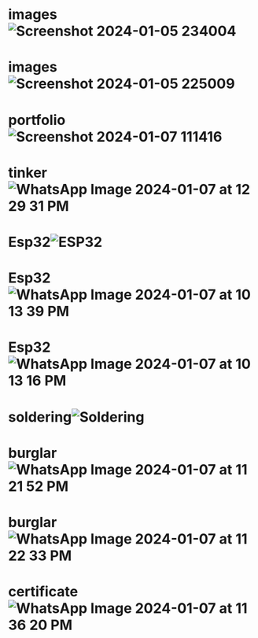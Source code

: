 # images![Screenshot 2024-01-05 234004](https://github.com/Moksha-nagraj/images/assets/151705646/dbf988d6-3ed0-4dd9-b62b-35e9b21fc3e8)
# images![Screenshot 2024-01-05 225009](https://github.com/Moksha-nagraj/images/assets/151705646/72ad927d-36cd-4477-9153-ade56b75fee3)
# portfolio![Screenshot 2024-01-07 111416](https://github.com/Moksha-nagraj/images/assets/151705646/bb9ecd03-1a14-4e01-a078-f297dd814564)
# tinker![WhatsApp Image 2024-01-07 at 12 29 31 PM](https://github.com/Moksha-nagraj/images/assets/151705646/155cead1-f892-4b7a-bbd1-0c8b283ef984)
# Esp32![ESP32](https://github.com/Moksha-nagraj/images/assets/151705646/dafc3565-b1c0-44f9-aac9-0324d1c471e8)
# Esp32![WhatsApp Image 2024-01-07 at 10 13 39 PM](https://github.com/Moksha-nagraj/images/assets/151705646/ce057cff-d165-4820-9baa-d86c3489562f)
# Esp32![WhatsApp Image 2024-01-07 at 10 13 16 PM](https://github.com/Moksha-nagraj/images/assets/151705646/502feda7-2702-4b5b-8de5-bbe69ddea7e8)
# soldering![Soldering](https://github.com/Moksha-nagraj/images/assets/151705646/a5e0cf1e-e4f9-436a-a793-345e98e4c6b7)
# burglar![WhatsApp Image 2024-01-07 at 11 21 52 PM](https://github.com/Moksha-nagraj/images/assets/151705646/c68058e2-57fc-4edf-b7f6-423020673bad)
# burglar![WhatsApp Image 2024-01-07 at 11 22 33 PM](https://github.com/Moksha-nagraj/images/assets/151705646/75eb999f-d4ae-40be-a194-1e68e448a972)
# certificate![WhatsApp Image 2024-01-07 at 11 36 20 PM](https://github.com/Moksha-nagraj/images/assets/151705646/9b4104c5-217b-4b39-9052-0628b71b5f2f)
